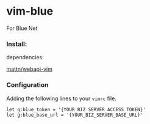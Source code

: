 # vim-blue
For Blue Net

### Install:

dependencies:

[mattn/webapi-vim](https://github.com/mattn/webapi-vim)

### Configuration

Adding the following lines to your `vimrc` file.

```
let g:blue_token = '{YOUR_BIZ_SERVER_ACCESS_TOKEN}'
let g:blue_base_url = '{YOUR_BIZ_SERVER_BASE_URL}'
```
